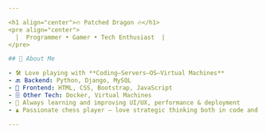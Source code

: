 ```yaml
---

<h1 align="center">🔥 Patched Dragon 🔥</h1>
<pre align="center">
  |  Programmer • Gamer • Tech Enthusiast  |
</pre>

## 🧠 About Me

- 🛠️ Love playing with **Coding—Servers—OS—Virtual Machines**
- 🔙 Backend: Python, Django, MySQL
- 🎨 Frontend: HTML, CSS, Bootstrap, JavaScript
- 🗄️ Other Tech: Docker, Virtual Machines
- 🚀 Always learning and improving UI/UX, performance & deployment
- ♟️ Passionate chess player — love strategic thinking both in code and on the board 

---
```


